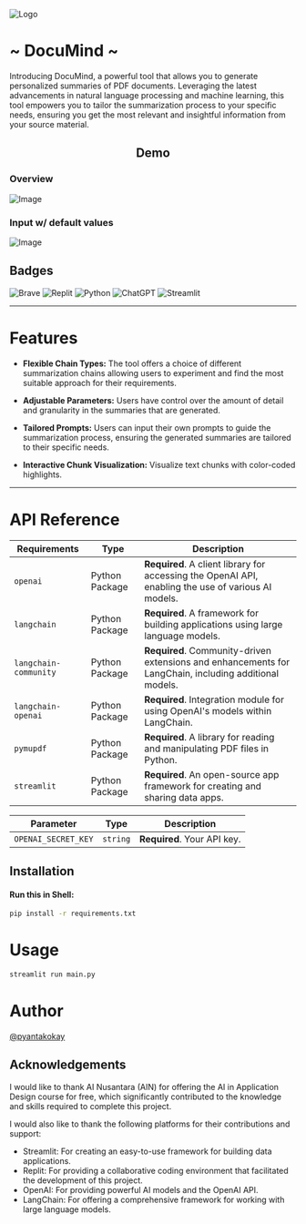 ![Logo](DocuMind-Logo.png)

#  ~ DocuMind ~
Introducing DocuMind, a powerful tool that allows you to generate personalized summaries of PDF documents. Leveraging the latest advancements in natural language processing and machine learning, this tool empowers you to tailor the summarization process to your specific needs, ensuring you get the most relevant and insightful information from your source material.

## <div align="center">Demo</div>

### Overview
![Image](Demo.png)

### Input w/ default values
![Image](Demo-2.png)

## Badges
  ![Brave](https://img.shields.io/badge/Brave-FB542B?style=for-the-badge&logo=Brave&logoColor=white)
  ![Replit](https://img.shields.io/badge/Replit-DD1200?style=for-the-badge&logo=Replit&logoColor=white)
  ![Python](https://img.shields.io/badge/python-3670A0?style=for-the-badge&logo=python&logoColor=ffdd54)
  ![ChatGPT](https://img.shields.io/badge/chatGPT-74aa9c?style=for-the-badge&logo=openai&logoColor=white)
  ![Streamlit](https://img.shields.io/badge/Streamlit-0.89.0-brightgreen)


---

# Features

- **Flexible Chain Types:** The tool offers a choice of different summarization chains allowing users to experiment and find the most suitable approach for their requirements.

- **Adjustable Parameters:** Users have control over the amount of detail and granularity in the summaries that are generated.

- **Tailored Prompts:** Users can input their own prompts to guide the summarization process, ensuring the generated summaries are tailored to their specific needs.

- **Interactive Chunk Visualization:** Visualize text chunks with color-coded highlights.

---

# API Reference

<div align="center">

| Requirements          | Type            | Description                                                                                                  |
|-----------------------|-----------------|--------------------------------------------------------------------------------------------------------------|
| `openai`              | Python Package  | **Required**. A client library for accessing the OpenAI API, enabling the use of various AI models.          |
| `langchain`           | Python Package  | **Required**. A framework for building applications using large language models.                              |
| `langchain-community` | Python Package  | **Required**. Community-driven extensions and enhancements for LangChain, including additional models.        |
| `langchain-openai`    | Python Package  | **Required**. Integration module for using OpenAI's models within LangChain.                                  |
| `pymupdf`             | Python Package  | **Required**. A library for reading and manipulating PDF files in Python.                                      |
| `streamlit`           | Python Package  | **Required**. An open-source app framework for creating and sharing data apps.                                |

</div>

<div align="center">

| Parameter              | Type     | Description                           |
|------------------------|----------|---------------------------------------|
| `OPENAI_SECRET_KEY`    | `string` | **Required**. Your API key.           |

</div>

## Installation

#### Run this in Shell:
```bash
pip install -r requirements.txt
```
# Usage
```python
streamlit run main.py
```

# Author
[@pyantakokay](https://github.com/pyantakokay)

## Acknowledgements

I would like to thank AI Nusantara (AIN) for offering the AI in Application Design course for free, which significantly contributed to the knowledge and skills required to complete this project.


I would also like to thank the following platforms for their contributions and support:

- Streamlit: For creating an easy-to-use framework for building data applications.
- Replit: For providing a collaborative coding environment that facilitated the development of this project.
- OpenAI: For providing powerful AI models and the OpenAI API.
- LangChain: For offering a comprehensive framework for working with large language models.
